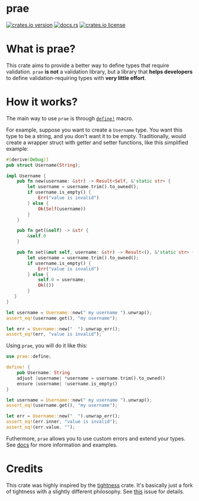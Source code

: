 # prae

[![crates.io version](https://shields.io/crates/v/prae)](https://crates.io/crates/prae)
[![docs.rs](https://docs.rs/prae/badge.svg)](https://docs.rs/prae)
[![crates.io license](https://shields.io/crates/l/prae)](https://crates.io/crates/prae)

# What is prae?

This crate aims to provide a better way to define types that require
validation. `prae` **is not** a validation library, but a library that
**helps developers** to define validation-requiring types with **very little
effort**.

# How it works?

The main way to use `prae` is through [`define!`](https://docs.rs/prae/latest/prae/macro.define.html) macro.

For example, suppose you want to create a `Username` type. You want this
type to be a string, and you don't want it to be empty. Traditionally, would
create a wrapper struct with getter and setter functions, like this
simplified example:
```rust
#[derive(Debug)]
pub struct Username(String);

impl Username {
    pub fn new(username: &str) -> Result<Self, &'static str> {
        let username = username.trim().to_owned();
        if username.is_empty() {
            Err("value is invalid")
        } else {
            Ok(Self(username))
        }
    }

    pub fn get(&self) -> &str {
        &self.0
    }

    pub fn set(&mut self, username: &str) -> Result<(), &'static str> {
        let username = username.trim().to_owned();
        if username.is_empty() {
            Err("value is invalid")
        } else {
            self.0 = username;
            Ok(())
        }
   }
}

let username = Username::new(" my username ").unwrap();
assert_eq!(username.get(), "my username");

let err = Username::new("  ").unwrap_err();
assert_eq!(err, "value is invalid");
```

Using `prae`, you will do it like this:
```rust
use prae::define;

define! {
    pub Username: String
    adjust |username| *username = username.trim().to_owned()
    ensure |username| !username.is_empty()
}

let username = Username::new(" my username ").unwrap();
assert_eq!(username.get(), "my username");

let err = Username::new("  ").unwrap_err();
assert_eq!(err.inner, "value is invalid");
assert_eq!(err.value, "");
```

Futhermore, `prae` allows you to use custom errors and extend your types.
See [docs](https://docs.rs/prae/latest/prae/index.html) for more information and examples.

# Credits
This crate was highly inspired by the [tightness](https://github.com/PabloMansanet/tightness) crate. It's basically just a fork of tightness with a slightly different philosophy. See [this](https://github.com/PabloMansanet/tightness/issues/2) issue for details.
